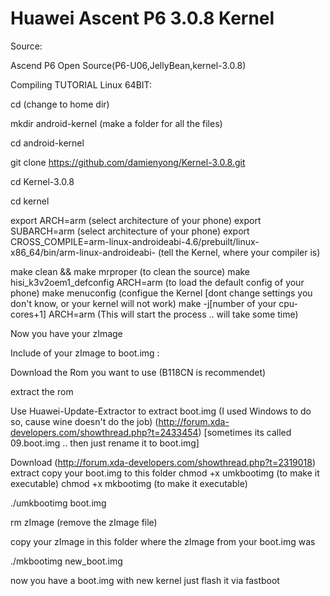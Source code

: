 Huawei Ascent P6 3.0.8 Kernel
=============================


Source:

Ascend P6 Open Source(P6-U06,JellyBean,kernel-3.0.8)



Compiling TUTORIAL Linux 64BIT:

cd (change to home dir)

mkdir android-kernel (make a folder for all the files)

cd android-kernel

git clone https://github.com/damienyong/Kernel-3.0.8.git

cd Kernel-3.0.8

cd kernel

export ARCH=arm (select architecture of your phone)
export SUBARCH=arm (select architecture of your phone)
export CROSS_COMPILE=arm-linux-androideabi-4.6/prebuilt/linux-x86_64/bin/arm-linux-androideabi- (tell the Kernel, where your compiler is)

make clean && make mrproper (to clean the source)
make hisi_k3v2oem1_defconfig ARCH=arm (to load the default config of your phone)
make menuconfig (configue the Kernel [dont change settings you don't know, or your kernel will not work)
make -j[number of your cpu-cores+1] ARCH=arm (This will start the process .. will take some time)
 

Now you have your zImage 

Include of your zImage to boot.img :

Download the Rom you want to use (B118CN is recommendet)

extract the rom

Use Huawei-Update-Extractor to extract boot.img (I used Windows to do so, cause wine doesn't do the job)
(http://forum.xda-developers.com/showthread.php?t=2433454) [sometimes its called 09.boot.img .. then just rename it to boot.img]

Download (http://forum.xda-developers.com/showthread.php?t=2319018)
extract
copy your boot.img to this folder
chmod +x umkbootimg (to make it executable)
chmod +x mkbootimg (to make it executable)

./umkbootimg boot.img

rm zImage (remove the zImage file)

copy your zImage in this folder where the zImage from your boot.img was

./mkbootimg new_boot.img

now you have a boot.img with new kernel
just flash it via fastboot
